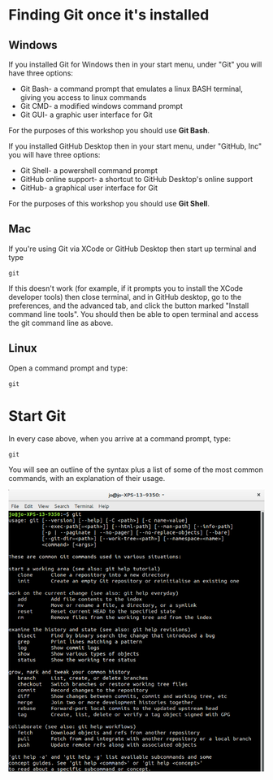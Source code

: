# Finding Git once it's installed


## Windows

If you installed Git for Windows then in your start menu, under "Git" you will have three options:

 * Git Bash- a command prompt that emulates a linux BASH terminal, giving you access to linux commands
 * Git CMD- a modified windows command prompt
 * Git GUI- a graphic user interface for Git

For the purposes of this workshop you should use **Git Bash**.

If you installed GitHub Desktop then in your start menu, under "GitHub, Inc" you will have three options:

 * Git Shell- a powershell command prompt
 * GitHub online support- a shortcut to GitHub Desktop's online support
 * GitHub- a graphical user interface for Git

For the purposes of this workshop you should use **Git Shell**.

## Mac

If you're using Git via XCode or GitHub Desktop then start up terminal and type

	git


If this doesn't work (for example, if it prompts you to install the XCode developer tools) then close terminal, and in GitHub desktop, go to the preferences, and the advanced tab, and click the button marked "Install command line tools". You should then be able to open terminal and access the git command line as above.

## Linux

Open a command prompt and type:

    git


# Start Git

In every case above, when you arrive at a command prompt, type:

	git

You will see an outline of the syntax plus a list of some of the most common commands, with an explanation of their usage.

![Git CLI](../images/git_cli.png)

